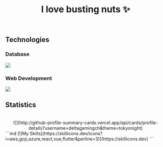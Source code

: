 <h1 align="center">I love busting nuts ✨</h1>
<br>
<h2>Technologies</h2>
<h3>Database</h3>
<img src="https://skillicons.dev/icons?i=mysql"/>
<br>
<h3>Web Development</h3>
<img src="https://skillicons.dev/icons?i=html,css,js,nodejs"/>
<br>
 <h2>Statistics</h2><br>
<div align="center">![](http://github-profile-summary-cards.vercel.app/api/cards/profile-details?username=deltagamingch&theme=tokyonight)
</div>
```md
[![My Skills](https://skillicons.dev/icons?i=aws,gcp,azure,react,vue,flutter&perline=3)](https://skillicons.dev)
```
